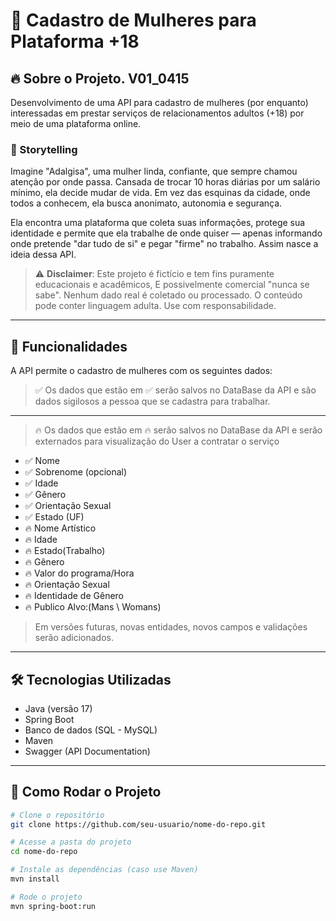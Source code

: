 # 💋 Cadastro de Mulheres para Plataforma +18

## 🔥 Sobre o Projeto. V01_0415

Desenvolvimento de uma API para cadastro de mulheres (por enquanto) interessadas em prestar serviços de relacionamentos adultos (+18) por meio de uma plataforma online.

### 📖 Storytelling

Imagine "Adalgisa", uma mulher linda, confiante, que sempre chamou atenção por onde passa. Cansada de trocar 10 horas diárias por um salário mínimo, ela decide mudar de vida. Em vez das esquinas da cidade, onde todos a conhecem, ela busca anonimato, autonomia e segurança.

Ela encontra uma plataforma que coleta suas informações, protege sua identidade e permite que ela trabalhe de onde quiser — apenas informando onde pretende "dar tudo de si" e pegar "firme" no trabalho. Assim nasce a ideia dessa API.

> ⚠️ **Disclaimer**: Este projeto é fictício e tem fins puramente educacionais e acadêmicos, E possivelmente comercial "nunca se sabe". Nenhum dado real é coletado ou processado. O conteúdo pode conter linguagem adulta. Use com responsabilidade.

---

## 🧠 Funcionalidades

A API permite o cadastro de mulheres com os seguintes dados:
> ✅ Os dados que estão em ✅ serão salvos no DataBase da API e são dados sigilosos a pessoa que se cadastra para trabalhar.
---
> 🔥 Os dados que estão em 🔥 serão salvos no DataBase da API e serão externados para visualização do User a contratar o serviço

- ✅ Nome
- ✅ Sobrenome (opcional)
- ✅ Idade
- ✅ Gênero
- ✅ Orientação Sexual
- ✅ Estado (UF)
- 🔥 Nome Artístico 
- 🔥 Idade
- 🔥 Estado(Trabalho)
- 🔥 Gênero
- 🔥 Valor do programa/Hora
- 🔥 Orientação Sexual
- 🔥 Identidade de Gênero
- 🔥 Publico Alvo:(Mans \ Womans)

> Em versões futuras, novas entidades, novos campos e validações serão adicionados.

---

## 🛠️ Tecnologias Utilizadas

- Java (versão 17)
- Spring Boot 
- Banco de dados (SQL - MySQL)
- Maven
- Swagger (API Documentation)

---

## 🚀 Como Rodar o Projeto

```bash
# Clone o repositório
git clone https://github.com/seu-usuario/nome-do-repo.git

# Acesse a pasta do projeto
cd nome-do-repo

# Instale as dependências (caso use Maven)
mvn install

# Rode o projeto
mvn spring-boot:run
